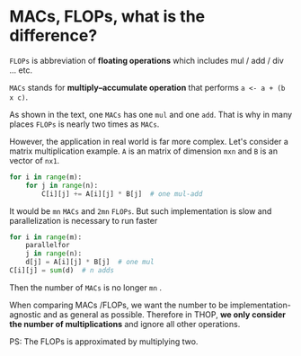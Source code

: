 # MACs, FLOPs, what is the difference?

`FLOPs` is abbreviation of **floating operations** which includes mul / add / div ... etc.

`MACs` stands for **multiply–accumulate operation** that performs `a <- a + (b x c)`.

As shown in the text, one `MACs` has one `mul` and one `add`. That is why in many places `FLOPs` is nearly two times as `MACs`.

However, the application in real world is far more complex. Let's consider a matrix multiplication example. `A` is an matrix of dimension `mxn` and `B` is an vector of `nx1`.

```python
for i in range(m):
    for j in range(n):
        C[i][j] += A[i][j] * B[j]  # one mul-add
```

It would be `mn` `MACs` and `2mn` `FLOPs`. But such implementation is slow and parallelization is necessary to run faster

```python
for i in range(m):
    parallelfor
    j in range(n):
    d[j] = A[i][j] * B[j]  # one mul
C[i][j] = sum(d)  # n adds
```

Then the number of `MACs` is no longer `mn` .

When comparing MACs /FLOPs, we want the number to be implementation-agnostic and as general as possible. Therefore in THOP, **we only consider the number of multiplications** and ignore all other operations.

PS: The FLOPs is approximated by multiplying two.
